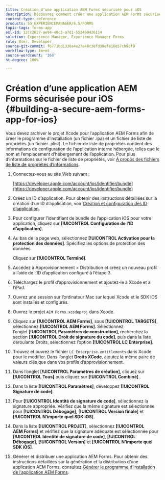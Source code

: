 ```yaml
---
title: Création d’une application AEM Forms sécurisée pour iOS
description: Découvrez comment créer une application AEM Forms sécurisée pour iOS en archivant le projet Xcode. Cette action crée le programme d’installation (un fichier .ipa) et la liste des propriétés (un fichier .plist).
content-type: reference
products: SG_EXPERIENCEMANAGER/6.5/FORMS
topic-tags: forms-app
exl-id: 12cc2027-ae94-40c3-a7d1-553469426114
solution: Experience Manager, Experience Manager Forms
role: User, Developer
source-git-commit: f6771bd1338a4e27a48c3efd39efe18e57cb98f9
workflow-type: tm+mt
source-wordcount: '360'
ht-degree: 100%

---
```


# Création d’une application AEM Forms sécurisée pour iOS {#building-a-secure-aem-forms-app-for-ios}

Vous devez archiver le projet Xcode pour l’application AEM Forms afin de créer le programme d’installation (un fichier .ipa) et un fichier de liste de propriétés (un fichier .plist). Le fichier de liste de propriétés contient des informations de configuration de l’application interne hébergée, telles que le nom et l’emplacement d’hébergement de l’application. Pour plus d’informations sur le fichier de liste de propriétés, voir [À propos des fichiers de liste de propriétés d’informations](https://developer.apple.com/library/ios/#documentation/general/Reference/InfoPlistKeyReference/Articles/AboutInformationPropertyListFiles.html).

1. Connectez-vous au site Web suivant :

   [https://developer.apple.com/account/ios/identifier/bundle](https://developer.apple.com/account/ios/identifier/bundle)

1. Créez un ID d’application. Pour obtenir des instructions détaillées sur la création d’un ID d’application, voir [Création et configuration des ID d’application](https://developer.apple.com/library/ios/documentation/IDEs/Conceptual/AppDistributionGuide/MaintainingProfiles/MaintainingProfiles.html).
1. Pour configurer l’identifiant de bundle de l’application iOS pour votre application, cliquez sur **[!UICONTROL Configuration de l’ID d’application]**.
1. Au bas de la page web, sélectionnez **[!UICONTROL Activation pour la protection des données]**. Spécifiez les options de protection des données.

   Cliquez sur **[!UICONTROL Terminé]**.

1. Accédez à Approvisionnement > Distribution et créez un nouveau profil à l’aide de l’ID d’application configuré à l’étape 3.
1. Téléchargez le profil d’approvisionnement et ajoutez-le à Xcode et à l’iPad.
1. Ouvrez une session sur l’ordinateur Mac sur lequel Xcode et le SDK iOS sont installés et configurés.
1. Ouvrez le projet `AEM Forms.xcodeproj` dans Xcode.
1. Cliquez sur **[!UICONTROL AEM Forms]**, sous **[!UICONTROL TARGETS]**, sélectionnez **[!UICONTROL AEM Forms]**. Sélectionnez l’onglet **[!UICONTROL Paramètres de construction]**, recherchez la section **[!UICONTROL Droit de signature du code]**, puis dans la liste déroulante Droits, sélectionnez l’option **[!UICONTROL LC Enterprise]**.
1. Trouvez et ouvrez le fichier `LC Enterprise.entitlements` dans Xcode pour le modifier. Dans l’onglet **Droits XCode**, ajoutez la même paire de valeurs clés que dans vos profils d’approvisionnement.
1. Dans l’onglet **[!UICONTROL Paramètres de création]**, cliquez sur **[!UICONTROL Tous]** puis cliquez sur **[!UICONTROL Combiné]**.
1. Dans la liste **[!UICONTROL Paramètres]**, développez **[!UICONTROL Signature de code]**.
1. Pour **[!UICONTROL Identité de signature de code]**, sélectionnez la signature appropriée. Vérifiez que la même signature est sélectionnée pour **[!UICONTROL Débogage]**, **[!UICONTROL Version finale]** et **[!UICONTROL N’importe quel SDK iOS]**.
1. Dans la liste **[!UICONTROL PROJET]**, sélectionnez **[!UICONTROL AEM Forms]** et vérifiez que la signature adéquate est sélectionnée pour **[!UICONTROL Identité de signature de code]**, **[!UICONTROL Débogage]**, **[!UICONTROL Version]** et **[!UICONTROL N’importe quel SDK iOS]**.
1. Générer et distribuer une application AEM Forms. Pour obtenir des instructions détaillées sur la génération et la distribution d’une application AEM Forms, consultez [Générer le programme d’installation de l’application AEM Forms](setup-xcode-project-build-installer.md#build-the-installer-for-the-mobile-workspace-app).
